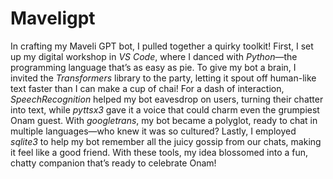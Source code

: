 # Maveligpt
In crafting my Maveli GPT bot, I pulled together a quirky toolkit! First, I set up my digital workshop in *VS Code*, where I danced with *Python*—the programming language that’s as easy as pie. To give my bot a brain, I invited the *Transformers* library to the party, letting it spout off human-like text faster than I can make a cup of chai! For a dash of interaction, *SpeechRecognition* helped my bot eavesdrop on users, turning their chatter into text, while *pyttsx3* gave it a voice that could charm even the grumpiest Onam guest. With *googletrans*, my bot became a polyglot, ready to chat in multiple languages—who knew it was so cultured? Lastly, I employed *sqlite3* to help my bot remember all the juicy gossip from our chats, making it feel like a good friend. With these tools, my idea blossomed into a fun, chatty companion that’s ready to celebrate Onam!
